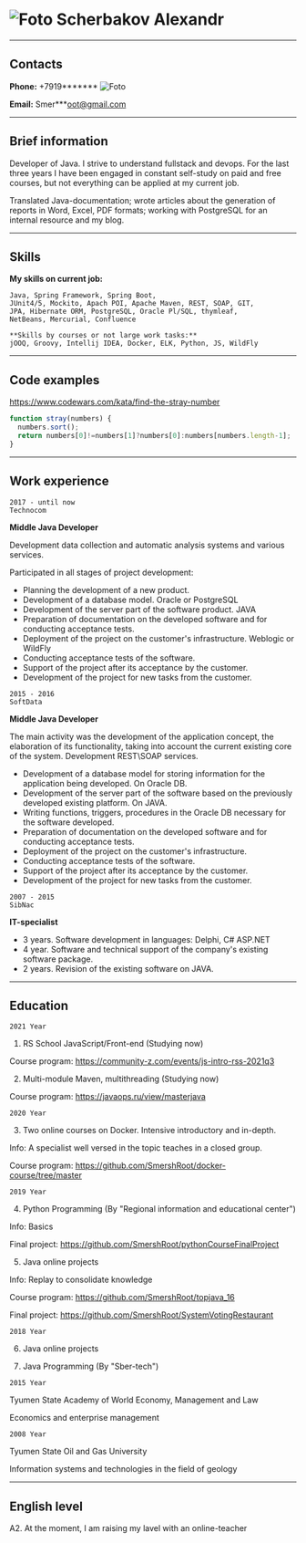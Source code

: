 # ![Foto](https://pp.userapi.com/c629106/v629106066/4e5c/MZlqjF6C-O0.jpg?ava=1) Scherbakov Alexandr
___
## Contacts

**Phone:** +7919******* ![Foto](https://web.whatsapp.com/img/favicon/1x/favicon.png)

**Email:** Smer***oot@gmail.com
___
## Brief information
Developer of Java. I strive to understand fullstack and devops. For the last three years I have been engaged in constant self-study on paid and free courses, but not everything can be applied at my current job.

Translated Java-documentation; wrote articles about the generation of reports in Word, Excel, PDF formats; working with PostgreSQL for an internal resource and my blog.
___
## Skills
**My skills on current job:**
```code
Java, Spring Framework, Spring Boot, 
JUnit4/5, Mockito, Apach POI, Apache Maven, REST, SOAP, GIT, 
JPA, Hibernate ORM, PostgreSQL, Oracle Pl/SQL, thymleaf, 
NetBeans, Mercurial, Confluence

**Skills by courses or not large work tasks:**
jOOQ, Groovy, Intellij IDEA, Docker, ELK, Python, JS, WildFly
```
___
## Code examples
https://www.codewars.com/kata/find-the-stray-number
```javascript
function stray(numbers) {
  numbers.sort();
  return numbers[0]!=numbers[1]?numbers[0]:numbers[numbers.length-1];
}
```


___
## Work experience
```code
2017 - until now
Technocom
```
**Middle Java Developer**

Development data collection and automatic analysis systems and various services.

Participated in all stages of project development:

- Planning the development of a new product. 
- Development of a database model. Oracle or PostgreSQL
- Development of the server part of the software product. JAVA
- Preparation of documentation on the developed software and for conducting acceptance tests.
- Deployment of the project on the customer's infrastructure. Weblogic or WildFly
- Conducting acceptance tests of the software.
- Support of the project after its acceptance by the customer.
- Development of the project for new tasks from the customer.

```code
2015 - 2016
SoftData
```
**Middle Java Developer**

The main activity was the development of the application concept, the elaboration of its functionality, taking into account the current existing core of the system. Development REST\SOAP services.

- Development of a database model for storing information for the application being developed. On Oracle DB.
- Development of the server part of the software based on the previously developed existing platform. On JAVA.
- Writing functions, triggers, procedures in the Oracle DB necessary for the software developed.
- Preparation of documentation on the developed software and for conducting acceptance tests.
- Deployment of the project on the customer's infrastructure.
- Conducting acceptance tests of the software.
- Support of the project after its acceptance by the customer.
- Development of the project for new tasks from the customer.

```code
2007 - 2015
SibNac
```
**IT-specialist**

- 3 years. Software development in languages: Delphi, C# ASP.NET
- 4 year. Software and technical support of the company's existing software package.
- 2 years. Revision of the existing software on JAVA.

___
## Education
```code
2021 Year
```
1. RS School JavaScript/Front-end (Studying now)
   
Course program: https://community-z.com/events/js-intro-rss-2021q3

2. Multi-module Maven, multithreading (Studying now)

Course program: https://javaops.ru/view/masterjava
```code
2020 Year
```
3. Two online courses on Docker. Intensive introductory and in-depth.

Info: A specialist well versed in the topic teaches in a closed group.

Course program: https://github.com/SmershRoot/docker-course/tree/master
```code
2019 Year
```
4. Python Programming (By "Regional information and educational center")

Info: Basics

Final project: https://github.com/SmershRoot/pythonCourseFinalProject

5. Java online projects

Info: Replay to consolidate knowledge

Course program: https://github.com/SmershRoot/topjava_16

Final project: https://github.com/SmershRoot/SystemVotingRestaurant

```code
2018 Year
```
6. Java online projects

7. Java Programming (By "Sber-tech")

```code
2015 Year
```
Tyumen State Academy of World Economy, Management and Law

Economics and enterprise management

```code
2008 Year
```
Tyumen State Oil and Gas University

Information systems and technologies in the field of geology

___
## English level
A2. At the moment, I am raising my lavel with an online-teacher